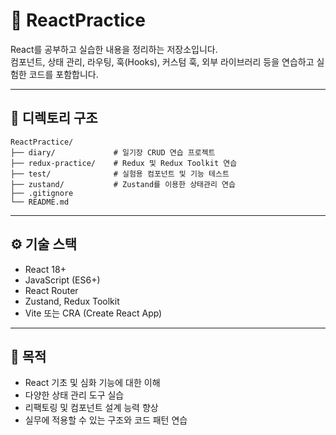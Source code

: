 # 🧪 ReactPractice

React를 공부하고 실습한 내용을 정리하는 저장소입니다.  
컴포넌트, 상태 관리, 라우팅, 훅(Hooks), 커스텀 훅, 외부 라이브러리 등을 연습하고 실험한 코드를 포함합니다.

---

## 📁 디렉토리 구조
```
ReactPractice/
├── diary/             # 일기장 CRUD 연습 프로젝트
├── redux-practice/    # Redux 및 Redux Toolkit 연습
├── test/              # 실험용 컴포넌트 및 기능 테스트
├── zustand/           # Zustand를 이용한 상태관리 연습
├── .gitignore
└── README.md
```

---

## ⚙️ 기술 스택

- React 18+
- JavaScript (ES6+)
- React Router
- Zustand, Redux Toolkit
- Vite 또는 CRA (Create React App)

---

## 📌 목적

- React 기초 및 심화 기능에 대한 이해
- 다양한 상태 관리 도구 실습
- 리팩토링 및 컴포넌트 설계 능력 향상
- 실무에 적용할 수 있는 구조와 코드 패턴 연습
